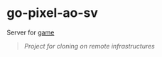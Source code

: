 # go-pixel-ao-sv

Server for [game](https://github.com/juanefec/go-pixel-ao)


> *Project for cloning on remote infrastructures*

